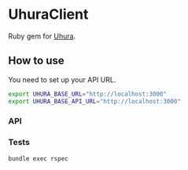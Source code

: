 # UhuraClient

Ruby gem for [Uhura](https://github.com/dailydrip/uhura/).

## How to use

You need to set up your API URL.

```sh
export UHURA_BASE_URL="http://localhost:3000"
export UHURA_BASE_API_URL="http://localhost:3000"
```


### API


### Tests

```sh
bundle exec rspec
```

